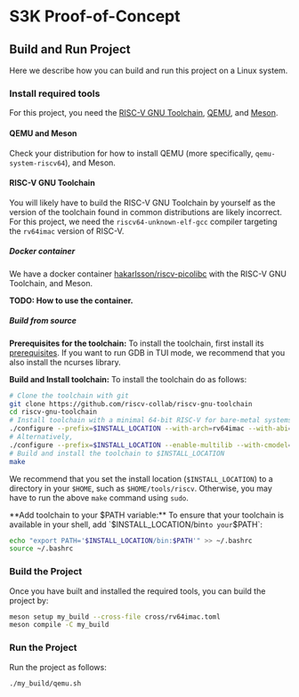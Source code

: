 # S3K Proof-of-Concept

## Build and Run Project

Here we describe how you can build and run this project on a Linux system.

### Install required tools

For this project, you need the [RISC-V GNU Toolchain](https://github.com/riscv-collab/riscv-gnu-toolchain), [QEMU](https://www.qemu.org/), and [Meson](https://mesonbuild.com/).

#### QEMU and Meson

Check your distribution for how to install QEMU (more specifically, `qemu-system-riscv64`), and Meson.

#### RISC-V GNU Toolchain

You will likely have to build the RISC-V GNU Toolchain by yourself as the version of the toolchain found in common distributions are likely incorrect.
For this project, we need the `riscv64-unknown-elf-gcc` compiler targeting the `rv64imac` version of RISC-V.

##### Docker container

We have a docker container [hakarlsson/riscv-picolibc](https://hub.docker.com/repository/docker/hakarlsson/riscv-picolibc/general) with the RISC-V GNU Toolchain, and Meson.

**TODO: How to use the container.**

##### Build from source

**Prerequisites for the toolchain:**
To install the toolchain, first install its [prerequisites](https://github.com/riscv-collab/riscv-gnu-toolchain?tab=readme-ov-file#prerequisites).
If you want to run GDB in TUI mode, we recommend that you also install the ncurses library.

**Build and Install toolchain:**
To install the toolchain do as follows:
```sh
# Clone the toolchain with git
git clone https://github.com/riscv-collab/riscv-gnu-toolchain
cd riscv-gnu-toolchain
# Install toolchain with a minimal 64-bit RISC-V for bare-metal systems.
./configure --prefix=$INSTALL_LOCATION --with-arch=rv64imac --with-abi=lp64 --with-cmodel=medany
# Alternatively, 
./configure --prefix=$INSTALL_LOCATION --enable-multilib --with-cmodel=medany
# Build and install the toolchain to $INSTALL_LOCATION
make
```

We recommend that you set the install location (`$INSTALL_LOCATION`) to a directory in your `$HOME`, such as `$HOME/tools/riscv`.
Otherwise, you may have to run the above `make` command using `sudo`.

**Add toolchain to your $PATH variable:**
To ensure that your toolchain is available in your shell, add `$INSTALL_LOCATION/bin` to your `$PATH`:
```sh
echo "export PATH='$INSTALL_LOCATION/bin:$PATH'" >> ~/.bashrc
source ~/.bashrc
```

### Build the Project

Once you have built and installed the required tools, you can build the project by:
```sh
meson setup my_build --cross-file cross/rv64imac.toml
meson compile -C my_build
```

### Run the Project

Run the project as follows:
```sh
./my_build/qemu.sh
```
